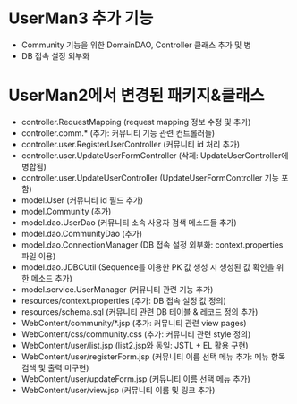 # UserMan3 추가 기능
- Community 기능을 위한 DomainDAO, Controller 클래스 추가 및 병
- DB 접속 설정 외부화
   
# UserMan2에서 변경된 패키지&클래스
- controller.RequestMapping (request mapping 정보 수정 및 추가)
- controller.comm.* (추가: 커뮤니티 기능 관련 컨트롤러들)
- controller.user.RegisterUserController (커뮤니티 id 처리 추가)
- controller.user.UpdateUserFormController (삭제: UpdateUserController에 병합됨)
- controller.user.UpdateUserController (UpdateUserFormController 기능 포함)
- model.User (커뮤니티 id 필드 추가)
- model.Community (추가)
- model.dao.UserDao (커뮤니티 소속 사용자 검색 메소드들 추가)
- model.dao.CommunityDao (추가)
- model.dao.ConnectionManager (DB 접속 설정 외부화: context.properties 파일 이용)
- model.dao.JDBCUtil (Sequence를 이용한 PK 값 생성 시 생성된 값 확인을 위한 메소드 추가)
- model.service.UserManager (커뮤니티 관련 기능 추가)
- resources/context.properties (추가: DB 접속 설정 값 정의)
- resources/schema.sql (커뮤니티 관련 DB 테이블 & 레코드 정의 추가)
- WebContent/community/*.jsp (추가: 커뮤니티 관련 view pages)
- WebContent/css/community.css (추가: 커뮤니티 관련 style 정의)
- WebContent/user/list.jsp (list2.jsp와 동일: JSTL + EL 활용 구현)
- WebContent/user/registerForm.jsp (커뮤니티 이름 선택 메뉴 추가: 메뉴 항목 검색 및 출력 미구현)
- WebContent/user/updateForm.jsp (커뮤니티 이름 선택 메뉴 추가)
- WebContent/user/view.jsp (커뮤니티 이름 및 링크  추가)
